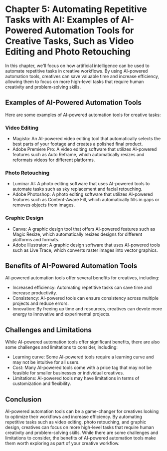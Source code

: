 Chapter 5: Automating Repetitive Tasks with AI: Examples of AI-Powered Automation Tools for Creative Tasks, Such as Video Editing and Photo Retouching
======================================================================================================================================================

In this chapter, we'll focus on how artificial intelligence can be used to automate repetitive tasks in creative workflows. By using AI-powered automation tools, creatives can save valuable time and increase efficiency, allowing them to focus on more high-level tasks that require human creativity and problem-solving skills.

Examples of AI-Powered Automation Tools
---------------------------------------

Here are some examples of AI-powered automation tools for creative tasks:

### Video Editing

* Magisto: An AI-powered video editing tool that automatically selects the best parts of your footage and creates a polished final product.
* Adobe Premiere Pro: A video editing software that utilizes AI-powered features such as Auto Reframe, which automatically resizes and reformats videos for different platforms.

### Photo Retouching

* Luminar AI: A photo editing software that uses AI-powered tools to automate tasks such as sky replacement and facial retouching.
* Adobe Photoshop: A photo editing software that utilizes AI-powered features such as Content-Aware Fill, which automatically fills in gaps or removes objects from images.

### Graphic Design

* Canva: A graphic design tool that offers AI-powered features such as Magic Resize, which automatically resizes designs for different platforms and formats.
* Adobe Illustrator: A graphic design software that uses AI-powered tools such as Live Trace, which converts raster images into vector graphics.

Benefits of AI-Powered Automation Tools
---------------------------------------

AI-powered automation tools offer several benefits for creatives, including:

* Increased efficiency: Automating repetitive tasks can save time and increase productivity.
* Consistency: AI-powered tools can ensure consistency across multiple projects and reduce errors.
* Innovation: By freeing up time and resources, creatives can devote more energy to innovative and experimental projects.

Challenges and Limitations
--------------------------

While AI-powered automation tools offer significant benefits, there are also some challenges and limitations to consider, including:

* Learning curve: Some AI-powered tools require a learning curve and may not be intuitive for all users.
* Cost: Many AI-powered tools come with a price tag that may not be feasible for smaller businesses or individual creatives.
* Limitations: AI-powered tools may have limitations in terms of customization and flexibility.

Conclusion
----------

AI-powered automation tools can be a game-changer for creatives looking to optimize their workflows and increase efficiency. By automating repetitive tasks such as video editing, photo retouching, and graphic design, creatives can focus on more high-level tasks that require human creativity and problem-solving skills. While there are some challenges and limitations to consider, the benefits of AI-powered automation tools make them worth exploring as part of your creative workflow.



